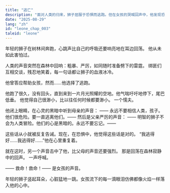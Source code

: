 ```yaml
---
title: "逃亡"
description: "面对人类的归来，狮子屈服于恐惧而逃跑。但在女孩的哭喊回声中，他发现恐惧无法战胜承诺。"
date: "2025-08-29"
lang: "zh"
id: "leone_chap_003"
taleid: "leone"
---
```


年轻的狮子在树林间奔跑，心跳声比自己的呼吸还要响亮地在耳边回荡。
他从未如此害怕过。

人类的声音突然在森林中回响：粗暴、严厉，如同随时准备劈下的雷霆。
绑匪们互相交谈，残忍地笑着，每一句话都让狮子的血液冰冷。

他曾答应帮助女孩，然而……他选择了逃跑。

他跑了很久，没有回头，直到来到一片月光照耀的空地。他气喘吁吁地停下，尾巴低垂。
他觉得自己很渺小，比以往任何时候都要渺小。
一个懦夫。

他闭上眼睛，在心灵的黑暗中听到母亲的声音：
—— 永远不要相信人类，孩子。他们很危险。要一直逃离他们。——
然后是父亲严厉的声音：
—— 明智的狮子不会为人类冒险。他们的心是黑暗的。永远不要忘记。——

这些话从小就被反复告诫。现在，在恐惧中，他觉得这些话是对的。
“我逃得好……我逃得好……”他在心里重复着。

就在这时，另一个声音击中了他，比父母的声音还要强烈。
那是回荡在森林寂静中的回声。
一声呼喊。

—— 救命！救命！——
是女孩的声音。

年轻的狮子竖起耳朵，心脏猛地一跳。女孩流下的每一滴眼泪仿佛都像火焰一样落入他的心中。
